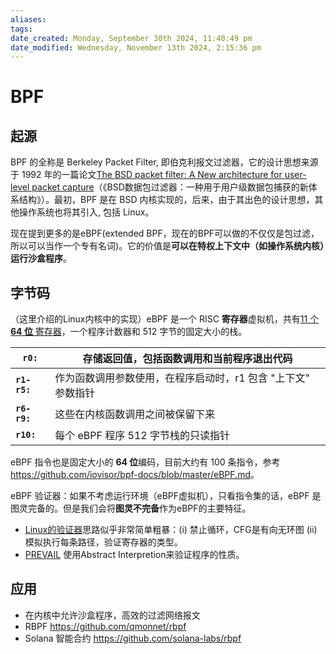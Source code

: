 ```yaml
---
aliases: 
tags: 
date_created: Monday, September 30th 2024, 11:40:49 pm
date_modified: Wednesday, November 13th 2024, 2:15:36 pm
---
```


# BPF

## 起源

 BPF 的全称是 Berkeley Packet Filter, 即伯克利报文过滤器，它的设计思想来源于 1992 年的一篇论文[The BSD packet filter: A New architecture for user-level packet capture](https://www.tcpdump.org/papers/bpf-usenix93.pdf)（《BSD数据包过滤器：一种用于用户级数据包捕获的新体系结构》）。最初，BPF 是在 BSD 内核实现的，后来，由于其出色的设计思想，其他操作系统也将其引入, 包括 Linux。

现在提到更多的是eBPF(extended BPF，现在的BPF可以做的不仅仅是包过滤，所以可以当作一个专有名词)。它的价值是**可以在特权上下文中（如操作系统内核）运行沙盒程序**。

## 字节码

（这里介绍的Linux内核中的实现）eBPF 是一个 RISC **寄存器**虚拟机，共有[11 个 **64 位** 寄存器](https://github.com/torvalds/linux/blob/3d54351c64e8f9794e8838196036a2de3d752fce/include/uapi/linux/bpf.h#L60)，一个程序计数器和 512 字节的固定大小的栈。

| **`r0:`**    | 存储返回值，包括函数调用和当前程序退出代码                   |
| ------------ | ------------------------------------------------------------ |
| **`r1-r5:`** | 作为函数调用参数使用，在程序启动时，r1 包含 "上下文" 参数指针 |
| **`r6-r9:`** | 这些在内核函数调用之间被保留下来                             |
| **`r10:`**   | 每个 eBPF 程序 512 字节栈的只读指针                          |

eBPF 指令也是固定大小的 **64 位**编码，目前大约有 100 条指令，参考<https://github.com/iovisor/bpf-docs/blob/master/eBPF.md>。

eBPF 验证器：如果不考虑运行环境（eBPF虚拟机），只看指令集的话，eBPF 是图灵完备的。但是我们会将**图灵不完备**作为eBPF的主要特征。

- [Linux的验证器](https://www.kernel.org/doc/html/v5.18/bpf/verifier.html)思路似乎非常简单粗暴：(i) 禁止循环，CFG是有向无环图 (ii) 模拟执行每条路径，验证寄存器的类型。
- [PREVAIL](https://vbpf.github.io/) 使用Abstract Interpretion来验证程序的性质。

## 应用

- 在内核中允许沙盒程序，高效的过滤网络报文
- RBPF <https://github.com/qmonnet/rbpf>
- Solana 智能合约 <https://github.com/solana-labs/rbpf>
